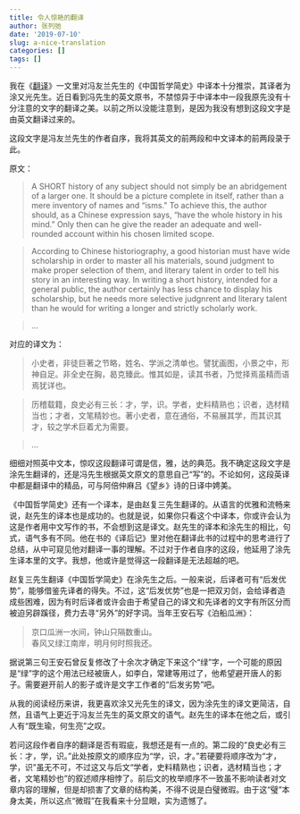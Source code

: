 ```yaml
---
title: 令人惊艳的翻译
author: 张列弛
date: '2019-07-10'
slug: a-nice-translation
categories: []
tags: []
---
```

我在《[翻译](https://www.liechi.org/cn/2017/03/translation/)》一文里对冯友兰先生的《中国哲学简史》中译本十分推崇，其译者为涂又光先生。近日看到冯先生的英文原书，不禁惊异于中译本中一段我原先没有十分注意的文字的翻译之美。以前之所以没能注意到，是因为我没有想到这段文字是由英文翻译过来的。    

这段文字是冯友兰先生的作者自序，我将其英文的前两段和中文译本的前两段录于此。  

原文：

> A SHORT history of any subject should not simply be an abridgement of a larger one. It should be a picture complete in itself, rather than a mere inventory of names and “isms." To achieve this, the author should, as a Chinese expression says, “have the whole history in his mind.” Only then can he give the reader an adequate and well-rounded account within his chosen limited scope. 

> According to Chinese historiography, a good historian must have wide scholarship in order to master all his materials, sound judgment to make proper selection of them, and literary talent in order to tell his story in an interesting way. In writing a short history, intended for a general public, the author certainly has less chance to display his scholarship, but he needs more selective judgnrent and literary talent than he would for writing a longer and strictly scholarly work.  

> ...

对应的译文为：  

> 小史者，非徒巨著之节略，姓名、学派之清单也。譬犹画图，小景之中，形神自足。非全史在胸，曷克臻此。惟其如是，读其书者，乃觉择焉虽精而语焉犹详也。　

> 历稽载籍，良史必有三长：才，学，识。学者，史料精熟也；识者，选材精当也；才者，文笔精妙也。著小史者，意在通俗，不易展其学，而其识其才，较之学术巨着尤为需要。 

> ...

细细对照英中文本，惊叹这段翻译可谓是信，雅，达的典范。我不确定这段文字是涂先生翻译的，还是冯先生根据英文原文的意思自己“写”的。不论如何，这段英译中都是翻译中的精品，可与阿倍仲麻吕《望乡》诗的日译中娉美。  

《中国哲学简史》还有一个译本，是由赵复三先生翻译的。从语言的优雅和流畅来说，赵先生的译本也是成功的。也就是说，如果你只看这个中译本，你或许会认为这是作者用中文写作的书，不会想到这是译文。赵先生的译本和涂先生的相比，句式，语气多有不同。他在书的《译后记》里对他在翻译此书的过程中的思考进行了总结，从中可窥见他对翻译一事的理解。不过对于作者自序的这段，他延用了涂先生译本里的文字。我想，他或许是觉得这一段翻译是无法超越的吧。   

赵复三先生翻译《中国哲学简史》在涂先生之后。一般来说，后译者可有“后发优势”，能够借鉴先译者的得失。不过，这“后发优势”也是一把双刃剑，会给译者造成些困难，因为有时后译者或许会由于希望自己的译文和先译者的文字有所区分而被迫另辟蹊径，费力去寻“另外”的好字词。当年王安石写《泊船瓜洲》：  

> 京口瓜洲一水间，钟山只隔数重山。  
春风又绿江南岸，明月何时照我还。  

据说第三句王安石曾反复修改了十余次才确定下来这个“绿”字，一个可能的原因是“绿”字的这个用法已经被唐人，如李白，常建等用过了，他希望避开唐人的影子。需要避开前人的影子或许是文字工作者的“后发劣势”吧。   

从我的阅读经历来讲，我更喜欢涂又光先生的译文，因为涂先生的译文更简洁，自然，且语气上更近于冯友兰先生的英文原文的语气。赵先生的译本在他之后，或引人有“既生瑜，何生亮”之叹。  

若问这段作者自序的翻译是否有瑕疵，我想还是有一点的。第二段的“良史必有三长：才，学，识。”此处按原文的顺序应为“学，识，才。”若硬要将顺序改为“才，学，识”虽无不可，不过这又与后文“学者，史料精熟也；识者，选材精当也；才者，文笔精妙也”的叙述顺序相悖了。前后文的枚举顺序不一致虽不影响读者对文章内容的理解，但是却损害了文章的结构美，不得不说是白璧微瑕。由于这“璧”本身太美，所以这点“微瑕”在我看来十分显眼，实为遗憾了。  

















